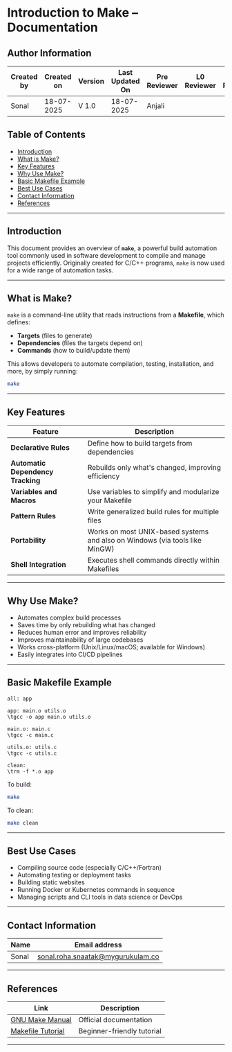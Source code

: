 # Introduction to Make – Documentation

## Author Information

| Created by    | Created on | Version | Last Updated On | Pre Reviewer | L0 Reviewer | L1 Reviewer | L2 Reviewer |
|---------------|-------------|---------|------------------|----------------|---------------|----------------|---------------|
| Sonal  | 18-07-2025  | V 1.0   | 18-07-2025 | Anjali    |               |                |               |


## Table of Contents
- [Introduction](#introduction)
- [What is Make?](#what-is-make)
- [Key Features](#key-features)
- [Why Use Make?](#why-use-make)
- [Basic Makefile Example](#basic-makefile-example)
- [Best Use Cases](#best-use-cases)
- [Contact Information](#contact-information)
- [References](#references)

---

## Introduction

This document provides an overview of **`make`**, a powerful build automation tool commonly used in software development to compile and manage projects efficiently. Originally created for C/C++ programs, `make` is now used for a wide range of automation tasks.

---

## What is Make?

`make` is a command-line utility that reads instructions from a **Makefile**, which defines:
- **Targets** (files to generate)
- **Dependencies** (files the targets depend on)
- **Commands** (how to build/update them)

This allows developers to automate compilation, testing, installation, and more, by simply running:

```bash
make
```

---

## Key Features

| **Feature**              | **Description**                                                                 |
|--------------------------|---------------------------------------------------------------------------------|
| **Declarative Rules**    | Define how to build targets from dependencies                                   |
| **Automatic Dependency Tracking** | Rebuilds only what's changed, improving efficiency                      |
| **Variables and Macros** | Use variables to simplify and modularize your Makefile                         |
| **Pattern Rules**        | Write generalized build rules for multiple files                               |
| **Portability**          | Works on most UNIX-based systems and also on Windows (via tools like MinGW)    |
| **Shell Integration**    | Executes shell commands directly within Makefiles                              |

---
## Why Use Make?

- Automates complex build processes  
- Saves time by only rebuilding what has changed  
- Reduces human error and improves reliability  
- Improves maintainability of large codebases  
- Works cross-platform (Unix/Linux/macOS; available for Windows)  
- Easily integrates into CI/CD pipelines

---
## Basic Makefile Example

```make
all: app

app: main.o utils.o
\tgcc -o app main.o utils.o

main.o: main.c
\tgcc -c main.c

utils.o: utils.c
\tgcc -c utils.c

clean:
\trm -f *.o app
```

To build:
```bash
make
```

To clean:
```bash
make clean
```

---

## Best Use Cases

- Compiling source code (especially C/C++/Fortran)  
- Automating testing or deployment tasks  
- Building static websites  
- Running Docker or Kubernetes commands in sequence  
- Managing scripts and CLI tools in data science or DevOps  

---

## Contact Information

| **Name**     | **Email address**                |
|--------------|----------------------------------|
| Sonal        | [sonal.roha.snaatak@mygurukulam.co](mailto:sonal.roha.snaatak@mygurukulam.co) |

---

## References

| **Link**                                               | **Description**                       |
|--------------------------------------------------------|---------------------------------------|
| [GNU Make Manual](https://www.gnu.org/software/make/manual/make.html) | Official documentation               |
| [Makefile Tutorial](https://makefiletutorial.com/)     | Beginner-friendly tutorial            |

---

